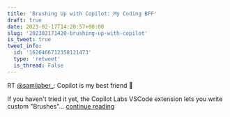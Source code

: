 ```yaml
---
title: 'Brushing Up with Copilot: My Coding BFF'
draft: true
date: 2023-02-17T14:20:57+00:00
slug: '202302171420-brushing-up-with-copilot'
is_tweet: true
tweet_info:
  id: '1626466712358121473'
  type: 'retweet'
  is_thread: False
---
```




RT [@samijaber_](https://x.com/samijaber_): Copilot is my best friend 🥲

If you haven't tried it yet, the Copilot Labs VSCode extension lets you write custom "Brushes"… [continue reading](https://x.com/sytelus/status/1626466712358121473)
